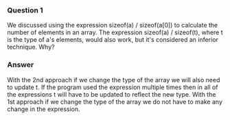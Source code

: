 ### Question 1

We discussed using the expression sizeof(a) / sizeof(a[0]) to calculate the number of elements in an array. The expression sizeof(a) / sizeof(t), where t is the type of a's elements, would also work, but it's considered an inferior technique. Why?

### Answer

With the 2nd approach if we change the type of the array we will also need to update t. If the program used the expression multiple times then in all of the expressions t will have to be updated to reflect the new type. With the 1st approach if we change the type of the array we do not have to make any change in the expression.  

